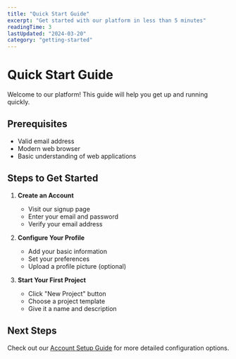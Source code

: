 ```yaml
---
title: "Quick Start Guide"
excerpt: "Get started with our platform in less than 5 minutes"
readingTime: 3
lastUpdated: "2024-03-20"
category: "getting-started"
---
```


# Quick Start Guide

Welcome to our platform! This guide will help you get up and running quickly.

## Prerequisites
- Valid email address
- Modern web browser
- Basic understanding of web applications

## Steps to Get Started

1. **Create an Account**
   - Visit our signup page
   - Enter your email and password
   - Verify your email address

2. **Configure Your Profile**
   - Add your basic information
   - Set your preferences
   - Upload a profile picture (optional)

3. **Start Your First Project**
   - Click "New Project" button
   - Choose a project template
   - Give it a name and description

## Next Steps
Check out our [Account Setup Guide](/en/getting-started/account-setup) for more detailed configuration options. 